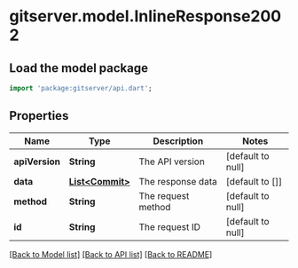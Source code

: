 # gitserver.model.InlineResponse2002

## Load the model package
```dart
import 'package:gitserver/api.dart';
```

## Properties
Name | Type | Description | Notes
------------ | ------------- | ------------- | -------------
**apiVersion** | **String** | The API version | [default to null]
**data** | [**List&lt;Commit&gt;**](Commit.md) | The response data | [default to []]
**method** | **String** | The request method | [default to null]
**id** | **String** | The request ID | [default to null]

[[Back to Model list]](../README.md#documentation-for-models) [[Back to API list]](../README.md#documentation-for-api-endpoints) [[Back to README]](../README.md)


